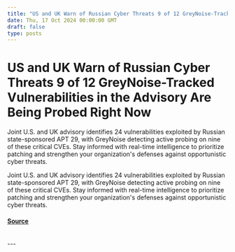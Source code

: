 ```yaml
---
title: "US and UK Warn of Russian Cyber Threats 9 of 12 GreyNoise-Tracked Vulnerabilities in the Advisory Are Being Probed Right Now"
date: Thu, 17 Oct 2024 00:00:00 GMT
draft: false
type: posts
---
```

# US and UK Warn of Russian Cyber Threats 9 of 12 GreyNoise-Tracked Vulnerabilities in the Advisory Are Being Probed Right Now





Joint U.S. and UK advisory identifies 24 vulnerabilities exploited by Russian state-sponsored APT 29, with GreyNoise detecting active probing on nine of these critical CVEs. Stay informed with real-time intelligence to prioritize patching and strengthen your organization's defenses against opportunistic cyber threats.

Joint U.S. and UK advisory identifies 24 vulnerabilities exploited by Russian state-sponsored APT 29, with GreyNoise detecting active probing on nine of these critical CVEs. Stay informed with real-time intelligence to prioritize patching and strengthen your organization's defenses against opportunistic cyber threats.

#### [Source](https://www.greynoise.io/blog/u-s-and-uk-warn-of-russian-cyber-threats-9-of-24-vulnerabilities-in-the-advisory-are-being-probed-right-now)

<br/>
---
